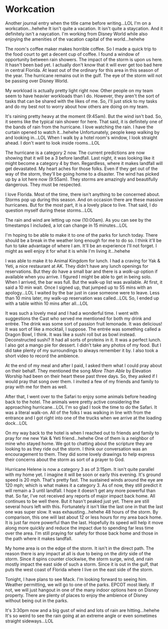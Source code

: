 # Workcation

Another journal entry when the title came before writing...LOL I'm on a workcation...hehehe It isn't quite a vacation. It isn't quite a staycation. And it definitely isn't a naycation. I'm working from Disney World while also enjoying the amenities of the vacation capital of the world...hehehe

The room's coffee maker makes horrible coffee. So I made a quick trip to the food court to get a decent cup of coffee. I found a window of opportunity between rain showers. The impact of the storm is upon us here. It hasn't been bad yet. I actually don't know that it will ever get too bad here in central Florida. At least out of the ordinary for this area in this season of the year. The hurricane remains out in the gulf. The eye of the storm will not be passing over Disney World.

My workload is actually pretty light right now. Other people on my team seem to have heavier workloads than I do. However, they aren't the sort of tasks that can be shared with the likes of me. So, I'll just stick to my tasks and do my best not to worry about how others are doing on my team.

It's raining pretty heavy at the moment (9:45am). But the wind isn't bad. So, it seems like the typical rain shower for here. That said, it is definitely one of the bands of rain from the hurricane. I love watching the rain. I have the curtain opened to watch it...hehehe Unfortunately, people keep walking by and looking in...LOL When I walk by a hotel room's window, I look straight ahead. I don't want to look inside rooms...LOL

The hurricane is a category 2 now. The current predictions are now showing that it will be a 3 before landfall. Last night, it was looking like it might become a category 4 by then. Regardless, where it makes landfall will get devastated. My heart aches for those folks. Even if they get out of the way of the storm, they'll be going home to a disaster. The wind has picked up by a lot here now (9:55am). They storms are amazingly and beautifully dangerous. They must be respected.

I love Florida. Most of the time, there isn't anything to be concerned about. Storms pop up during this season. And on occasion there are these massive hurricanes. But for the most part, it is a lovely place to live. That said, I do question myself during these storms...LOL

The rain and wind are letting up now (10:00am). As you can see by the timestamps I included, a lot can change in 15 minutes...LOL

I'm hoping to be able to make it to one of the parks for lunch today. There should be a break in the weather long enough for me to do so. I think it'll be fun to take advantage of where I am. It'll be an experience I'll not forget. I might as well enjoy it for what it is while I'm living it...hehehe

I was able to make it to Animal Kingdom for lunch. I had a craving for Yak & Yeti, a nice restaurant at AK. They didn't have any lunch openings for reservations. But they do have a small bar and there is a *walk-up* option if available when you arrive. I figured I might be able to get in being solo. When I arrived, the bar was full. But the walk-up list was available. At first, it said a 10 min wait. Once I signed up, that jumped up to 55 mins with an apology...LOL I waited by the bar just in case someone were to leave. Less than 10 mins later, my walk-up reservation was called...LOL So, I ended up with a table within 10 mins after all...LOL

It was such a lovely meal and I had a wonderful time. I went with suggestions the Cast who served me mentioned for both my drink and entrée. The drink was some sort of passion fruit lemonade. It was delicious! It was sort of like a mocktail, I suppose. The entrée was something called a Dragon Bowl, I think. It was like a sushi roll but as bowl instead. Deconstructed sushi? It had all sorts of proteins in it. It was a perfect lunch. I also got a mango pie for dessert. I didn't take any photos of my food. But I did take plenty of my surroundings to always remember it by. I also took a short video to record the ambience.

At the end of my meal and after I paid, I asked them what I could pray about on their behalf. They mentioned the song *More Than Able* by Elevation Worship had been on their heart these past three days. So, they asked if I would pray that song over them. I invited a few of my friends and family to pray with me for them as well.

After that, I went over to the Safari to enjoy some animals before heading back to the hotel. The animals were pretty active considering the approaching hurricane...LOL I'm so glad I took the time to do the Safari. It was a literal walk-on. All of the folks I was walking in line with from the entrance and I got right into one of the trucks when we arrive at the loading dock...LOL

On my way back to the hotel is when I reached out to friends and family to pray for me new Yak & Yeti friend...hehehe One of them is a neighbor of mine who stayed home. We got to chatting about the scripture they are looking to as they ride out the storm. I think our conversation was an encouragement to them. They did some lovely drawings to help express their concerns about the storm as sort of a prayer to God.

Hurricane Helene is now a category 3 as of 3:15pm. It isn't quite parallel with my home yet. I imagine it will be soon or early this evening. It's ground speed is 20 mph. That's pretty fast. The sustained winds around the eye are 120 mph; which is what makes it a category 3. As of now, they still predict it will remain a 3 until landfall. I hope it doesn't get any more powerful than that. So far, I've not received any reports of major impact back home. All continues to be well there. But it hasn't peaked just yet. There are still several hours left with this. Fortunately it isn't like the last one in that the last one was super slow. It was exhausting...hehehe 48 hours of the storm. By comparison, this one will last about 12 or less hours for my area back home. It is just far more powerful than the last. Hopefully its speed will help it move along more quickly and reduce the impact due to spending far less time over the area. I'm still praying for safety for those back home and those in the path where it makes landfall.

My home area is on the edge of the storm. It isn't in the direct path. The reason there is any impact at all is due to being on the *dirty* side of the storm. Since it spins counter clockwise, the storm surge, wind, and rain mostly impact the east side of such a storm. Since it is out in the gulf, that puts the west coast of Florida where I live on the east side of the storm.

Tonight, I have plans to see Mack. I'm looking forward to seeing him. Weather permitting, we will go to one of the parks. EPCOT most likely. If not, we will just hangout in one of the many indoor options here on Disney property. There are plenty of places to enjoy the ambience of Disney without being out in the parks.

It's 3:30pm now and a big gust of wind and lots of rain are hitting...hehehe It's so weird to see the rain going at an extreme angle or even sometimes straight sideways...LOL

